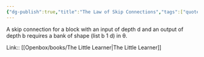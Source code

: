 ```yaml
---
{"dg-publish":true,"title":"The Law of Skip Connections","tags":["quotes"],"date":"2023-05-19T13:19:58+04:00","modified_at":"2023-07-23T21:42:58+03:00","dg-path":"/quotes/202305191319.md","permalink":"/quotes/202305191319/","dgPassFrontmatter":true}
---
```



> 
A skip connection for a block with an input of depth d and an output of depth b requires a bank of shape (list b 1 d) in θ.

Link:: [[Openbox/books/The Little Learner|The Little Learner]]
